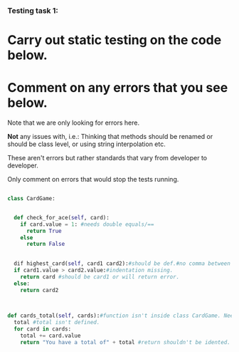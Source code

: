 ### Testing task 1:

# Carry out static testing on the code below.
# Comment on any errors that you see below.

Note that we are only looking for errors here.

**Not** any issues with, i.e.: 
Thinking that methods should be renamed or should be class level, or using string interpolation etc. 

These aren't errors but rather standards that vary from developer to developer. 

Only comment on errors that would stop the tests running.

```python

class CardGame:


  def check_for_ace(self, card):
    if card.value = 1: #needs double equals/==
      return True
    else
      return False
   

  dif highest_card(self, card1 card2):#should be def.#no comma between card 1 and card2 between brackets.
  if card1.value > card2.value:#indentation missing.
    return card #should be card1 or will return error.
  else:
    return card2
  


def cards_total(self, cards):#function isn't inside class CardGame. Needs to be indented.
  total #total isn't defined.
  for card in cards:
    total += card.value 
    return "You have a total of" + total #return shouldn't be idented. Should be inline with for. '+ total' is as an integer, should be concatenated to a string.
  
```
